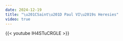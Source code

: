 ```yaml
---
date: 2024-12-19
title: "\u201CSaint\u201D Paul VI\u2019s Heresies"
video: true
---
```



{{< youtube lH4STuCRGLE >}}
